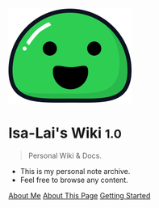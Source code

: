 ![logo](_media/icon.svg)

# Isa-Lai's Wiki <small>1.0</small>

> Personal Wiki & Docs.

- This is my personal note archive.
- Feel free to browse any content.

[About Me](about.md)
[About This Page](about.md)
[Getting Started](#wiki)

